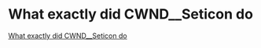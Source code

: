 # What exactly did CWND__Seticon do
[What exactly did CWND__Seticon do](https://aiwithcloud.com/?p=1712)